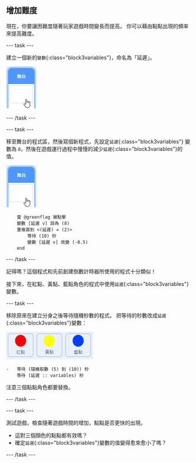 ## 增加難度

現在，你要讓困難度隨著玩家遊戲時間變長而提高。 你可以藉由點點出現的頻率來提高難度。

--- task ---

建立一個新的`變數`{:class="block3variables"}，命名為「延遲」。

![舞台角色](images/stage-sprite.png)

--- /task ---

--- task ---

移至舞台的程式區，然後寫個新程式，先設定`延遲`{:class="block3variables"} 變數為 `8`，然後在遊戲運行過程中慢慢的減少`延遲`{:class="block3variables"}的值。

![舞台角色](images/stage-sprite.png)

```blocks3
    當 @greenflag 被點擊
    變數 [延遲 v] 設為 (8)
    重複直到 <(延遲) = (2)>
        等待 (10) 秒
        變數 [延遲 v] 改變 (-0.5)
    end
```

--- /task ---

記得嗎？這個程式和先前創建倒數計時器所使用的程式十分類似！

接下來，在紅點、黃點、藍點角色的程式中使用`延遲`{:class="block3variables"}變數。

--- task ---

移除原來在建立分身之後等待隨機秒數的程式。 把等待的秒數改成`延遲`{:class="block3variables"}變數：

![截圖](images/all-dots.png)

```blocks3
-   等待 (隨機取數 (5) 到 (10)) 秒
    等待 (延遲 :: variables) 秒
```

注意三個點點角色都要替換。

--- /task ---

--- task ---

測試遊戲，檢查隨著遊戲時間的增加，點點是否更快的出現。

+ 這對三個顏色的點點都有效嗎？
+ 確定`延遲`{:class="block3variables"}變數的值變得愈來愈小了嗎？

--- /task ---